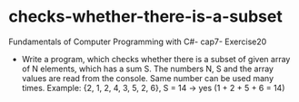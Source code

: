 # checks-whether-there-is-a-subset
Fundamentals of Computer Programming with C#- cap7- Exercise20
* Write a program, which checks whether there is a subset of given
array of N elements, which has a sum S. The numbers N, S and the array
values are read from the console. Same number can be used many times.
Example: {2, 1, 2, 4, 3, 5, 2, 6}, S = 14 -> yes (1 + 2 + 5 + 6 = 14)
